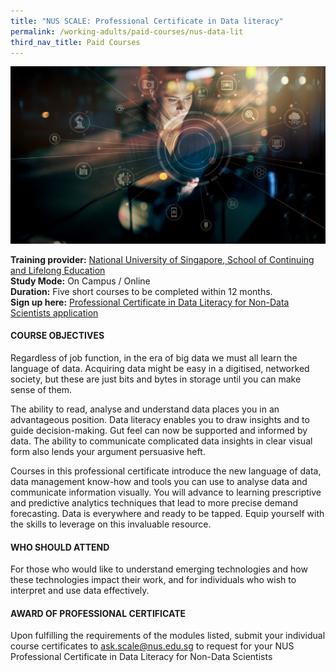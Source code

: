 ```yaml
---
title: "NUS SCALE: Professional Certificate in Data literacy"
permalink: /working-adults/paid-courses/nus-data-lit
third_nav_title: Paid Courses
---
```

![Alt text for image on Isomer site](/images/nus-data-lit.png)

**Training provider:** [National University of Singapore, School of Continuing and Lifelong Education](https://scale.nus.edu.sg/)  
**Study Mode:** On Campus / Online  
**Duration:** Five short courses to be completed within 12 months.  
**Sign up here:** [Professional Certificate in Data Literacy for Non-Data Scientists application](https://scale.nus.edu.sg/programmes/executive-courses/certificates-at-nus/professional-certificates/professional-certificate-in-data-literacy-for-non-data-scientists) 

#### COURSE OBJECTIVES
Regardless of job function, in the era of big data we must all learn the language of data. Acquiring data might be easy in a digitised, networked society, but these are just bits and bytes in storage until you can make sense of them.

The ability to read, analyse and understand data places you in an advantageous position. Data literacy enables you to draw insights and to guide decision-making. Gut feel can now be supported and informed by data. The ability to communicate complicated data insights in clear visual form also lends your argument persuasive heft.

Courses in this professional certificate introduce the new language of data, data management know-how and tools you can use to analyse data and communicate information visually. You will advance to learning prescriptive and predictive analytics techniques that lead to more precise demand forecasting. Data is everywhere and ready to be tapped. Equip yourself with the skills to leverage on this invaluable resource.

#### WHO SHOULD ATTEND
For those who would like to understand emerging technologies and how these technologies impact their work, and for individuals who wish to interpret and use data effectively.

#### AWARD OF PROFESSIONAL CERTIFICATE
Upon fulfilling the requirements of the modules listed, submit your individual course certificates to ask.scale@nus.edu.sg to request for your NUS Professional Certificate in Data Literacy for Non-Data Scientists